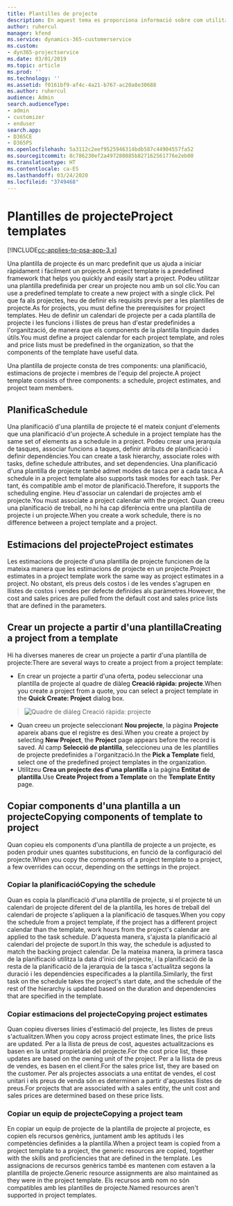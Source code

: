 ```yaml
---
title: Plantilles de projecte
description: En aquest tema es proporciona informació sobre com utilitzar les plantilles de projecte per a la configuració ràpida del projecte.
author: ruhercul
manager: kfend
ms.service: dynamics-365-customerservice
ms.custom:
- dyn365-projectservice
ms.date: 03/01/2019
ms.topic: article
ms.prod: ''
ms.technology: ''
ms.assetid: f0161bf9-af4c-4a21-b767-ac20a8e30688
ms.author: ruhercul
audience: Admin
search.audienceType:
- admin
- customizer
- enduser
search.app:
- D365CE
- D365PS
ms.openlocfilehash: 5a3112c2eef9525946314bdb587c44904557fa52
ms.sourcegitcommit: 8c786230ef2a497280885b827162561776e2eb00
ms.translationtype: HT
ms.contentlocale: ca-ES
ms.lasthandoff: 03/24/2020
ms.locfileid: "3749468"
---
```

# <a name="project-templates"></a><span data-ttu-id="8cf73-103">Plantilles de projecte</span><span class="sxs-lookup"><span data-stu-id="8cf73-103">Project templates</span></span> 

[!INCLUDE[cc-applies-to-psa-app-3.x](../includes/cc-applies-to-psa-app-3x.md)]

<span data-ttu-id="8cf73-104">Una plantilla de projecte és un marc predefinit que us ajuda a iniciar ràpidament i fàcilment un projecte.</span><span class="sxs-lookup"><span data-stu-id="8cf73-104">A project template is a predefined framework that helps you quickly and easily start a project.</span></span> <span data-ttu-id="8cf73-105">Podeu utilitzar una plantilla predefinida per crear un projecte nou amb un sol clic.</span><span class="sxs-lookup"><span data-stu-id="8cf73-105">You can use a predefined template to create a new project with a single click.</span></span> <span data-ttu-id="8cf73-106">Pel que fa als projectes, heu de definir els requisits previs per a les plantilles de projecte.</span><span class="sxs-lookup"><span data-stu-id="8cf73-106">As for projects, you must define the prerequisites for project templates.</span></span> <span data-ttu-id="8cf73-107">Heu de definir un calendari de projecte per a cada plantilla de projecte i les funcions i llistes de preus han d'estar predefinides a l'organització, de manera que els components de la plantilla tinguin dades útils.</span><span class="sxs-lookup"><span data-stu-id="8cf73-107">You must define a project calendar for each project template, and roles and price lists must be predefined in the organization, so that the components of the template have useful data.</span></span>

<span data-ttu-id="8cf73-108">Una plantilla de projecte consta de tres components: una planificació, estimacions de projecte i membres de l'equip del projecte.</span><span class="sxs-lookup"><span data-stu-id="8cf73-108">A project template consists of three components: a schedule, project estimates, and project team members.</span></span>

## <a name="schedule"></a><span data-ttu-id="8cf73-109">Planifica</span><span class="sxs-lookup"><span data-stu-id="8cf73-109">Schedule</span></span>

<span data-ttu-id="8cf73-110">Una planificació d'una plantilla de projecte té el mateix conjunt d'elements que una planificació d'un projecte.</span><span class="sxs-lookup"><span data-stu-id="8cf73-110">A schedule in a project template has the same set of elements as a schedule in a project.</span></span> <span data-ttu-id="8cf73-111">Podeu crear una jerarquia de tasques, associar funcions a taques, definir atributs de planificació i definir dependències.</span><span class="sxs-lookup"><span data-stu-id="8cf73-111">You can create a task hierarchy, associate roles with tasks, define schedule attributes, and set dependencies.</span></span> <span data-ttu-id="8cf73-112">Una planificació d'una plantilla de projecte també admet modes de tasca per a cada tasca.</span><span class="sxs-lookup"><span data-stu-id="8cf73-112">A schedule in a project template also supports task modes for each task.</span></span> <span data-ttu-id="8cf73-113">Per tant, és compatible amb el motor de planificació.</span><span class="sxs-lookup"><span data-stu-id="8cf73-113">Therefore, it supports the scheduling engine.</span></span> <span data-ttu-id="8cf73-114">Heu d'associar un calendari de projectes amb el projecte.</span><span class="sxs-lookup"><span data-stu-id="8cf73-114">You must associate a project calendar with the project.</span></span> <span data-ttu-id="8cf73-115">Quan creeu una planificació de treball, no hi ha cap diferència entre una plantilla de projecte i un projecte.</span><span class="sxs-lookup"><span data-stu-id="8cf73-115">When you create a work schedule, there is no difference between a project template and a project.</span></span>

## <a name="project-estimates"></a><span data-ttu-id="8cf73-116">Estimacions del projecte</span><span class="sxs-lookup"><span data-stu-id="8cf73-116">Project estimates</span></span>

<span data-ttu-id="8cf73-117">Les estimacions de projecte d'una plantilla de projecte funcionen de la mateixa manera que les estimacions de projecte en un projecte.</span><span class="sxs-lookup"><span data-stu-id="8cf73-117">Project estimates in a project template work the same way as project estimates in a project.</span></span> <span data-ttu-id="8cf73-118">No obstant, els preus dels costos i de les vendes s'agrupen en llistes de costos i vendes per defecte definides als paràmetres.</span><span class="sxs-lookup"><span data-stu-id="8cf73-118">However, the cost and sales prices are pulled from the default cost and sales price lists that are defined in the parameters.</span></span>

## <a name="creating-a-project-from-a-template"></a><span data-ttu-id="8cf73-119">Crear un projecte a partir d'una plantilla</span><span class="sxs-lookup"><span data-stu-id="8cf73-119">Creating a project from a template</span></span>
 
<span data-ttu-id="8cf73-120">Hi ha diverses maneres de crear un projecte a partir d'una plantilla de projecte:</span><span class="sxs-lookup"><span data-stu-id="8cf73-120">There are several ways to create a project from a project template:</span></span>

- <span data-ttu-id="8cf73-121">En crear un projecte a partir d'una oferta, podeu seleccionar una plantilla de projecte al quadre de diàleg **Creació ràpida: projecte**.</span><span class="sxs-lookup"><span data-stu-id="8cf73-121">When you create a project from a quote, you can select a project template in the **Quick Create: Project** dialog box.</span></span>

> ![Quadre de diàleg Creació ràpida: projecte](media/project-11.png)

- <span data-ttu-id="8cf73-123">Quan creeu un projecte seleccionant **Nou projecte**, la pàgina **Projecte** apareix abans que el registre es desi.</span><span class="sxs-lookup"><span data-stu-id="8cf73-123">When you create a project by selecting **New Project**, the **Project** page appears before the record is saved.</span></span> <span data-ttu-id="8cf73-124">Al camp **Selecció de plantilla**, seleccioneu una de les plantilles de projecte predefinides a l'organització.</span><span class="sxs-lookup"><span data-stu-id="8cf73-124">In the **Pick a Template** field, select one of the predefined project templates in the organization.</span></span>
- <span data-ttu-id="8cf73-125">Utilitzeu **Crea un projecte des d'una plantilla** a la pàgina **Entitat de plantilla**.</span><span class="sxs-lookup"><span data-stu-id="8cf73-125">Use **Create Project from a Template** on the **Template Entity** page.</span></span>

## <a name="copying-components-of-template-to-project"></a><span data-ttu-id="8cf73-126">Copiar components d'una plantilla a un projecte</span><span class="sxs-lookup"><span data-stu-id="8cf73-126">Copying components of template to project</span></span>

<span data-ttu-id="8cf73-127">Quan copieu els components d'una plantilla de projecte a un projecte, es poden produir unes quantes substitucions, en funció de la configuració del projecte.</span><span class="sxs-lookup"><span data-stu-id="8cf73-127">When you copy the components of a project template to a project, a few overrides can occur, depending on the settings in the project.</span></span>

### <a name="copying-the-schedule"></a><span data-ttu-id="8cf73-128">Copiar la planificació</span><span class="sxs-lookup"><span data-stu-id="8cf73-128">Copying the schedule</span></span>

<span data-ttu-id="8cf73-129">Quan es copia la planificació d'una plantilla de projecte, si el projecte té un calendari de projecte diferent del de la plantilla, les hores de treball del calendari de projecte s'apliquen a la planificació de tasques.</span><span class="sxs-lookup"><span data-stu-id="8cf73-129">When you copy the schedule from a project template, if the project has a different project calendar than the template, work hours from the project's calendar are applied to the task schedule.</span></span> <span data-ttu-id="8cf73-130">D'aquesta manera, s'ajusta la planificació al calendari del projecte de suport.</span><span class="sxs-lookup"><span data-stu-id="8cf73-130">In this way, the schedule is adjusted to match the backing project calendar.</span></span> <span data-ttu-id="8cf73-131">De la mateixa manera, la primera tasca de la planificació utilitza la data d'inici del projecte, i la planificació de la resta de la planificació de la jerarquia de la tasca s'actualitza segons la duració i les dependències especificades a la plantilla.</span><span class="sxs-lookup"><span data-stu-id="8cf73-131">Similarly, the first task on the schedule takes the project's start date, and the schedule of the rest of the hierarchy is updated based on the duration and dependencies that are specified in the template.</span></span> 

### <a name="copying-project-estimates"></a><span data-ttu-id="8cf73-132">Copiar estimacions del projecte</span><span class="sxs-lookup"><span data-stu-id="8cf73-132">Copying project estimates</span></span> 

<span data-ttu-id="8cf73-133">Quan copieu diverses línies d'estimació del projecte, les llistes de preus s'actualitzen.</span><span class="sxs-lookup"><span data-stu-id="8cf73-133">When you copy across project estimate lines, the price lists are updated.</span></span> <span data-ttu-id="8cf73-134">Per a la llista de preus de cost, aquestes actualitzacions es basen en la unitat propietària del projecte.</span><span class="sxs-lookup"><span data-stu-id="8cf73-134">For the cost price list, these updates are based on the owning unit of the project.</span></span> <span data-ttu-id="8cf73-135">Per a la llista de preus de vendes, es basen en el client.</span><span class="sxs-lookup"><span data-stu-id="8cf73-135">For the sales price list, they are based on the customer.</span></span> <span data-ttu-id="8cf73-136">Per als projectes associats a una entitat de vendes, el cost unitari i els preus de venda són es determinen a partir d'aquestes llistes de preus.</span><span class="sxs-lookup"><span data-stu-id="8cf73-136">For projects that are associated with a sales entity, the unit cost and sales prices are determined based on these price lists.</span></span>

### <a name="copying-a-project-team"></a><span data-ttu-id="8cf73-137">Copiar un equip de projecte</span><span class="sxs-lookup"><span data-stu-id="8cf73-137">Copying a project team</span></span>

<span data-ttu-id="8cf73-138">En copiar un equip de projecte de la plantilla de projecte al projecte, es copien els recursos genèrics, juntament amb les aptituds i les competències definides a la plantilla.</span><span class="sxs-lookup"><span data-stu-id="8cf73-138">When a project team is copied from a project template to a project, the generic resources are copied, together with the skills and proficiencies that are defined in the template.</span></span> <span data-ttu-id="8cf73-139">Les assignacions de recursos genèrics també es mantenen com estaven a la plantilla de projecte.</span><span class="sxs-lookup"><span data-stu-id="8cf73-139">Generic resource assignments are also maintained as they were in the project template.</span></span> <span data-ttu-id="8cf73-140">Els recursos amb nom no són compatibles amb les plantilles de projecte.</span><span class="sxs-lookup"><span data-stu-id="8cf73-140">Named resources aren't supported in project templates.</span></span>
